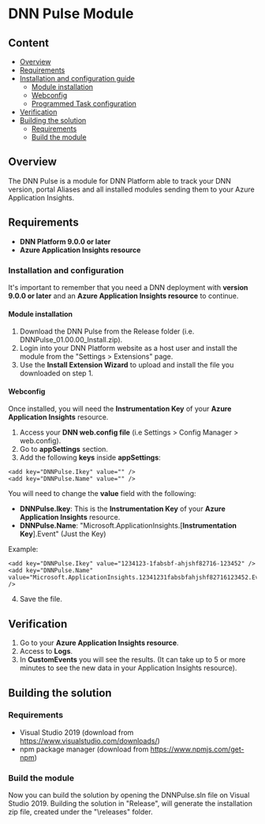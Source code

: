 # DNN Pulse Module

## Content
- [Overview](#overview)
- [Requirements](#requirements)
- [Installation and configuration guide](#configuration)
  - [Module installation](#module-config)
  - [Webconfig](#webconfig)
  - [Programmed Task configuration](#programmedTask-config)
- [Verification](#verification)
- [Building the solution](#build)
  - [Requirements](#build-requirements)
  - [Build the module](#build-module)

<a name="overview"></a>
## Overview
The DNN Pulse is a module for DNN Platform able to track your DNN version, portal Aliases and all installed modules sending them to your Azure Application Insights.

<a name="requirements"></a>
## Requirements 

* **DNN Platform 9.0.0 or later**
* **Azure Application Insights resource**

<a name="configuration"></a>
### Installation and configuration

It's important to remember that you need a DNN deployment with **version 9.0.0 or later**  and an **Azure Application Insights resource** to continue.

<a name="module-config"></a>
#### Module installation

1. Download the DNN Pulse from the Release folder (i.e. DNNPulse_01.00.00_Install.zip).
2. Login into your DNN Platform website as a host user and install the module from the "Settings > Extensions" page.
3. Use the **Install Extension Wizard** to upload and install the file you downloaded on step 1.

<a name="webconfig"></a>
#### Webconfig

Once installed, you will need the **Instrumentation Key** of your **Azure Application Insights** resource.

1. Access your **DNN web.config file** (i.e Settings > Config Manager > web.config).
2. Go to **appSettings** section.
3. Add the following **keys** inside **appSettings**:

```
<add key="DNNPulse.Ikey" value="" />
<add key="DNNPulse.Name" value="" />
```

You will need to change the **value** field with the following:

* **DNNPulse.Ikey**: This is the **Instrumentation Key** of your **Azure Application Insights** resource. 
* **DNNPulse.Name**: "Microsoft.ApplicationInsights.[**Instrumentation Key**].Event" (Just the Key)

Example:

```
<add key="DNNPulse.Ikey" value="1234123-1fabsbf-ahjshf82716-123452" />
<add key="DNNPulse.Name" value="Microsoft.ApplicationInsights.12341231fabsbfahjshf82716123452.Event" />
```
4. Save the file.

<a name="verification"></a>
## Verification

1. Go to your **Azure Application Insights resource**.
2. Access to **Logs**.
3. In **CustomEvents** you will see the results. (It can take up to 5 or more minutes to see the new data in your Application Insights resource).

<a name="build"></a>
## Building the solution
<a name="build-requirements"></a>
### Requirements
* Visual Studio 2019 (download from https://www.visualstudio.com/downloads/)
* npm package manager (download from https://www.npmjs.com/get-npm)
<a name="build-module"></a>
### Build the module
Now you can build the solution by opening the DNNPulse.sln file on Visual Studio 2019. Building the solution in "Release", will generate the installation zip file, created under the "\releases" folder.
